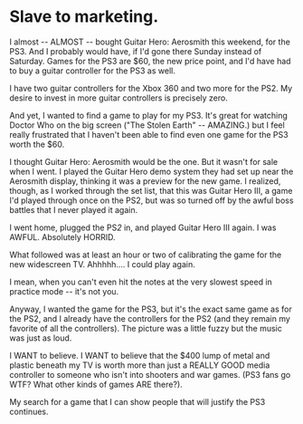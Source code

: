 # Slave to marketing.

I almost -- ALMOST -- bought Guitar Hero: Aerosmith this weekend, for the PS3. And I probably would have, if I'd gone there Sunday instead of Saturday. Games for the PS3 are $60, the new price point, and I'd have had to buy a guitar controller for the PS3 as well.

I have two guitar controllers for the Xbox 360 and two more for the PS2. My desire to invest in more guitar controllers is precisely zero.

And yet, I wanted to find a game to play for my PS3. It's great for watching Doctor Who on the big screen ("The Stolen Earth" -- AMAZING.) but I feel really frustrated that I haven't been able to find even one game for the PS3 worth the $60.

I thought Guitar Hero: Aerosmith would be the one. But it wasn't for sale when I went. I played the Guitar Hero demo system they had set up near the Aerosmith display, thinking it was a preview for the new game. I realized, though, as I worked through the set list, that this was Guitar Hero III, a game I'd played through once on the PS2, but was so turned off by the awful boss battles that I never played it again.

I went home, plugged the PS*2* in, and played Guitar Hero III again. I was AWFUL. Absolutely HORRID.

What followed was at least an hour or two of calibrating the game for the new widescreen TV. Ahhhhh.... I could play again.

I mean, when you can't even hit the notes at the very slowest speed in practice mode -- it's not you.

Anyway, I wanted the game for the PS3, but it's the exact same game as for the PS2, and I already have the controllers for the PS2 (and they remain my favorite of all the controllers). The picture was a little fuzzy but the music was just as loud.

I WANT to believe. I WANT to believe that the $400 lump of metal and plastic beneath my TV is worth more than just a REALLY GOOD media controller to someone who isn't into shooters and war games. (PS3 fans go WTF? What other kinds of games ARE there?).

My search for a game that I can show people that will justify the PS3 continues.

